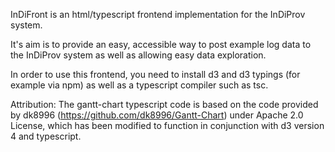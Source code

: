 InDiFront is an html/typescript frontend implementation for the InDiProv system.

It's aim is to provide an easy, accessible way to post example log data to the InDiProv system as well as allowing easy data exploration.

In order to use this frontend, you need to install d3 and d3 typings (for example via npm) as well as a typescript compiler such as tsc.

Attribution: The gantt-chart typescript code is based on the code provided by dk8996 (https://github.com/dk8996/Gantt-Chart) under Apache 2.0 License, which has been modified to function in conjunction with d3 version 4 and typescript.
